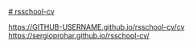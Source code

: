 [# rsschool-cv](https://sergioprohar.github.io/rsschool-cv/)

https://GITHUB-USERNAME.github.io/rsschool-cv/cv
https://sergioprohar.github.io/rsschool-cv/
